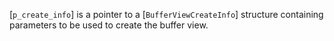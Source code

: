 [`p_create_info`] is a pointer to a [`BufferViewCreateInfo`]
structure containing parameters to be used to create the buffer view.